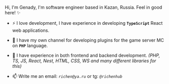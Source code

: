 Hi, I'm Genady, I'm software engineer based in Kazan, Russia. Feel in good here! ✨

- ⚡ I love development, I have experience in developing **`TypeScript`** React web applications.
- 🌱 I have my own channel for developing plugins for the game server MC on **`PHP`** language.
- 🔭 I have experience in both frontend and backend development. _(PHP, TS, JS, React, Nest, HTML, CSS, WS and many different libraries for this)_

- 📫 Write me an email: _`richen@ya.ru`_ or tg: _`@richenhub`_
